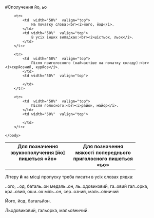 #Сполучення йо, ьо



<table style="width: 85%;" align="center">
    <body>
        <tr>  
            <td  width="50%" align="center" valign="top">
                <b>Для позначення звукосполучення [<span class="p1">йо</span>] пишеться «<span class="p1">йо</span>»</b>
            </td>  
            <td width="50%" align="center" valign="top">
                <b>Для позначення мякостi попереднього приголосного пишеться «<span class="p1">ьо</span>»</b>
            </td>                     
        </tr>

        <tr>  
            <td  width="50%"  valign="top">
                На початку слова:<br><i>його, йод</i>.
            </td>  
            <td width="50%"  valign="top">
                В усiх iнших випадках:<br><i>шiстьох, льох</i>.
            </td>                     
        </tr>

        <tr>  
            <td  width="50%"  valign="top">
                Пiсля приголосного (найчастiше на початку складу):<br><i>серйозний, курйоз</i>.
            </td>  
            <td width="50%"  valign="top">
                
            </td>                     
        </tr>

        <tr>  
            <td  width="50%"  valign="top">
                Пiсля голосного:<br><i>район, майор</i>.
            </td>  
            <td width="50%"  valign="top">
                
            </td>                     
        </tr>

    </body>
</table>

<quiz> 
    <question>
       <p>Літеру <b>й</b> на місці пропуску  треба писати в усіх словах рядка:</p>
           <answer correct> ..ого, ..од, баталь..он </answer>
           <answer> медаль..он, ль..одовиковий, га..овий</answer>
           <answer> гал..орка, кра..овий, оши..ок</answer>
           <answer> міль..он, сер..озний, маль..овничий</answer>
      <explanation>
      <p>Його, йод, батальйон.</p>
      <p>Льодовиковий, гальорка, мальовничий.</p> 
</explanation>
    </question>
</quiz> 
